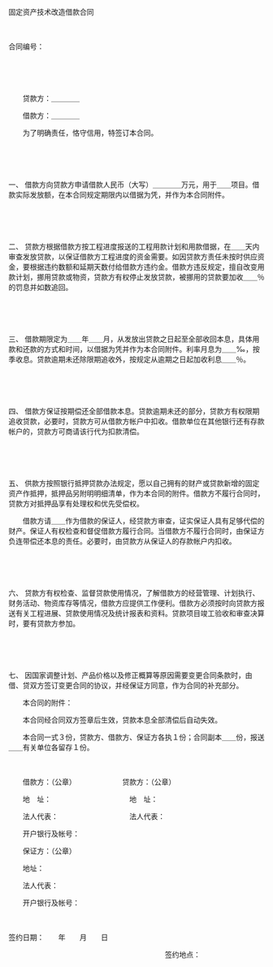 



固定资产技术改造借款合同



 

　　　　　　　　　　　　　　　　　　　　　　　　　　　　　


 合同编号：
 
　　



　　

　　贷款方：＿＿＿＿

　　借款方：＿＿＿＿

　　为了明确责任，恪守信用，特签订本合同。

　　

　　

一、
借款方向贷款方申请借款人民币（大写）＿＿＿＿万元，用于＿＿项目。借款实际发放额，在本合同规定期限内以借据为凭，并作为本合同附件。

　　

　　

二、
贷款方根据借款方按工程进度报送的工程用款计划和用款借据，在＿＿天内审查发放贷款，以保证借款方工程进度的资金需要。如因贷款方责任未按时供应资金，要根据违约数额和延期天数付给借款方违约金。借款方违反规定，擅自改变用款计划，挪用贷款或物资，贷款方有权停止发放贷款，被挪用的贷款要加收＿＿％的罚息并如数追回。

　　

　　

三、
借款期限定为＿＿年＿＿月，从发放出贷款之日起至全部收回本息，具体用款和还款的方式和时间，以借据为凭并作为本合同附件。利率月息为＿＿‰，按季收息。贷款逾期未还除限期追收外，按规定从逾期之日起加收利息＿＿％。

　　

　　

四、
借款方保证按期偿还全部借款本息。贷款逾期未还的部分，贷款方有权限期追收贷款，必要时，贷款方可从借款方帐户中扣收。借款单位在其他银行还有存款帐户的，贷款方可商请该行代为扣款清偿。

　　

　　

五、
供款方按照银行抵押贷款办法规定，愿以自己拥有的财产或贷款新增的固定资产作抵押，抵押品另附明明细清单，作为本合同的附件。借款方不履行合同时，贷款方对抵押品享有处理权和优先受偿权。

　　借款方请＿＿作为借款的保证人，经贷款方审查，证实保证人具有足够代偿的财产。保证人有权检查和督促借款方履行合同。当借款方不履行合同时，由保证方负连带偿还本息的责任。必要时，由贷款方从保证人的存款帐户内扣收。

　　

　　

六、
贷款方有权检查、监督贷款使用情况，了解借款方的经营管理、计划执行、财务活动、物资库存等情况，借款方应提供工作便利。借款方必须按时向贷款方报送有关工程进展、贷款使用情况及统计报表和资料。贷款项目竣工验收和审查决算时，要有贷款方参加。

　　

　　

七、
因国家调整计划、产品价格以及修正概算等原因需要变更合同条款时，由借、贷双方签订变更合同的协议，并经保证方同意，作为合同的补充部分。

　　本合同的附件：

　　本合同经合同双方签章后生效，贷款本息全部清偿后自动失效。

　　本合同一式３份，贷款方、借款方、保证方各执１份；合同副本＿＿份，报送＿＿有关单位各留存１份。

　　

　　借款方：（公章）　　　　　　　贷款方：（公章）

　　地　址：　　　　　　　　　　　地　址：

　　法人代表：　　　　　　　　　　法人代表：

　　开户银行及帐号：

　　保证方：（公章）

　　地址：

　　法人代表：

　　开户银行及帐号：

　　　　　　　　　　　　　　　　　　　　　　


 签约日期：　　年　　月　　日
 
　　　　　　　　　　　　　　　　　　　　　　签约地点：

